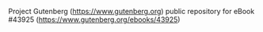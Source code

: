 Project Gutenberg (https://www.gutenberg.org) public repository for eBook #43925 (https://www.gutenberg.org/ebooks/43925)
